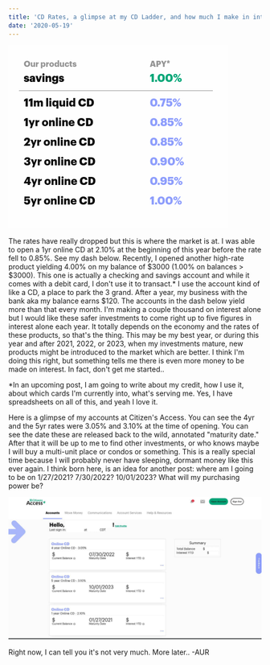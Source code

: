 ```yaml
---
title: 'CD Rates, a glimpse at my CD Ladder, and how much I make in interest'
date: '2020-05-19'
---
```


![photo](post3photo1.png)

The rates have really dropped but this is where the market is at. I was able to open a 1yr online CD at 2.10% at the beginning of this year before the rate fell to 0.85%. See my dash below. Recently, I opened another high-rate product yielding 4.00% on my balance of $3000 (1.00% on balances > $3000). This one is actually a checking and savings account and while it comes with a debit card, I don't use it to transact.* I use the account kind of like a CD, a place to park the 3 grand. After a year, my business with the bank aka my balance earns $120. The accounts in the dash below yield more than that every month. I'm making a couple thousand on interest alone but I would like these safer investments to come right up to five figures in interest alone each year. It totally depends on the economy and the rates of these products, so that's the thing. This may be my best year, or during this year and after 2021, 2022, or 2023, when my investments mature, new products might be introduced to the market which are better. I think I'm doing this right, but something tells me there is even more money to be made on interest. In fact, don't get me started..

*In an upcoming post, I am going to write about my credit, how I use it, about which cards I'm currently into, what's serving me. Yes, I have spreadsheets on all of this, and yeah I love it.

Here is a glimpse of my accounts at Citizen's Access. You can see the 4yr and the 5yr rates were 3.05% and 3.10% at the time of opening. You can see the date these are released back to the wild, annotated "maturity date." After that it will be up to me to find other investments, or who knows maybe I will buy a multi-unit place or condos or something. This is a really special time because I will probably never have sleeping, dormant money like this ever again. I think born here, is an idea for another post: where am I going to be on 1/27/2021? 7/30/2022? 10/01/2023? What will my purchasing power be?

![photo](post3photo2.png)

Right now, I can tell you it's not very much. More later.. -AUR
